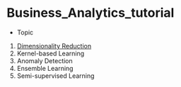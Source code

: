 # Business_Analytics_tutorial

* Topic  
1. [Dimensionality Reduction](https://github.com/junginkim23/Business_Analytics_tutorial/tree/master/Dimensionality_Reduction) 
2. Kernel-based Learning 
3. Anomaly Detection
4. Ensemble Learning 
5. Semi-supervised Learning


